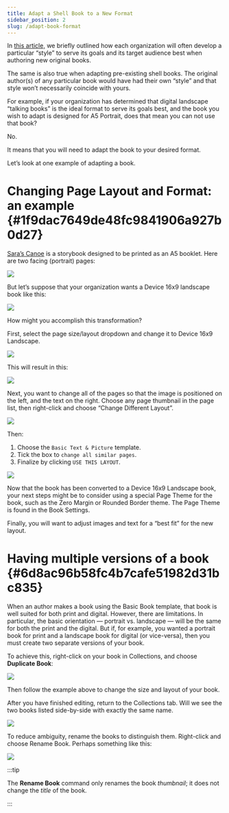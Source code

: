 ```yaml
---
title: Adapt a Shell Book to a New Format
sidebar_position: 2
slug: /adapt-book-format
---
```




In [this article,](/developing-organization-book-style) we briefly outlined how each organization will often develop a particular “style” to serve its goals and its target audience best when authoring new original books. 


The same is also true when adapting pre-existing shell books. The original author(s) of any particular book would have had their own “style” and that style won’t necessarily coincide with yours. 


For example, if your organization has determined that digital landscape “talking books” is the ideal format to serve its goals best, and the book you wish to adapt is designed for A5 Portrait, does that mean you can not use that book?


No.


It means that you will need to adapt the book to your desired format.


Let’s look at one example of adapting a book.


# Changing Page Layout and Format: an example {#1f9dac7649de48fc9841906a927b0d27}


[Sara’s Canoe](https://bloomlibrary.org/Little-Zebra-Books/book/46lBlhj6GA?lang=en) is a storybook designed to be printed as an A5 booklet. Here are two facing (portrait) pages:


![](./adapt-book-format.1b3ee0f7-ac48-434b-a926-05f8e80ede07.png)


But let’s suppose that your organization wants a Device 16x9 landscape book like this:


![](./adapt-book-format.076dd744-ea02-48b1-b2a7-1df8b5c8b36f.png)


How might you accomplish this transformation?


First, select the page size/layout dropdown and change it to Device 16x9 Landscape.


![](./adapt-book-format.61d7e281-8e42-466e-82de-a49be96df229.png)


This will result in this: 


![](./adapt-book-format.0fa30564-19c8-4e6b-8bd0-74d916e4bf57.png)


Next, you want to change all of the pages so that the image is positioned on the left, and the text on the right. Choose any page thumbnail in the page list, then right-click and choose “Change Different Layout”. 


![](./adapt-book-format.6d9b097e-a505-4c66-bcf3-06c9e3e8d72b.png)


Then:

1. Choose the `Basic Text & Picture` template.
2. Tick the box to `change all similar pages`.
3. Finalize by clicking `USE THIS LAYOUT`.

![](./adapt-book-format.b2f1c49e-4abe-4698-ba98-1c5f7319c796.png)


Now that the book has been converted to a Device 16x9 Landscape book, your next steps might be to consider using a special Page Theme for the book, such as the Zero Margin or Rounded Border theme. The Page Theme is found in the Book Settings.


Finally, you will want to adjust images and text for a “best fit” for the new layout. 


# Having multiple versions of a book {#6d8ac96b58fc4b7cafe51982d31bc835}


When an author makes a book using the Basic Book template, that book is well suited for both print and digital. However, there are limitations. In particular, the basic orientation — portrait vs. landscape — will be the same for both the print and the digital. But if, for example, you wanted a portrait book for print and a landscape book for digital (or vice-versa), then you must create two separate versions of your book.


To achieve this, right-click on your book in Collections, and choose **Duplicate Book**:


![](./adapt-book-format.a45579d3-f52e-45ce-8dfb-29c2e1817c1b.png)


Then follow the example above to change the size and layout of your book.


After you have finished editing, return to the Collections tab. Will we see the two books listed side-by-side with exactly the same name. 


![](./adapt-book-format.626cc192-31f9-449a-964e-f9642a576b8c.png)


To reduce ambiguity, rename the books to distinguish them. Right-click and choose Rename Book. Perhaps something like this:


![](./adapt-book-format.590e6741-76f1-4e64-a3e2-37ad2ebee5db.png)


:::tip

The **Rename Book** command only renames the book _thumbnail_; it does not change the _title_ of the book.

:::



